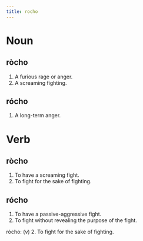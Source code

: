 ```yaml
---
title: rocho
---
```


Noun
================================

ròcho
----------------

1. A furious rage or anger.
2. A screaming fighting.

rócho
----------------

1. A long-term anger.

Verb
================================

ròcho
----------------

1. To have a screaming fight.
2. To fight for the sake of fighting.

rócho
----------------

1. To have a passive-aggressive fight.
2. To fight without revealing the purpose of the fight.


ròcho: (v) 2. To fight for the sake of fighting.

